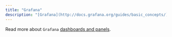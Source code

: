 ```yaml
---
title: "Grafana"
description: "[Grafana](http://docs.grafana.org/guides/basic_concepts/) is an Open Source tool for data visualization."
---
```


Read more about `Grafana` [dashboards and panels](http://docs.grafana.org/features/panels/graph/).

